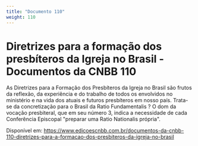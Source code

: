 ```yaml
---
title: "Documento 110"
weight: 110
---
```

# Diretrizes para a formação dos presbíteros da Igreja no Brasil - Documentos da CNBB 110

As Diretrizes para a Formação dos Presbíteros da Igreja no Brasil são frutos da reflexão, da experiência e do trabalho de todos os envolvidos no ministério e na vida dos atuais e futuros presbíteros em nosso país. Trata-se da concretização para o Brasil da Ratio Fundamentalis ? O dom da vocação presbiteral, que em seu número 3, indica a necessidade de cada Conferência Episcopal "preparar uma Ratio Nationalis própria".

Disponível em: https://www.edicoescnbb.com.br/documentos-da-cnbb-110-diretrizes-para-a-formacao-dos-presbiteros-da-igreja-no-brasil
